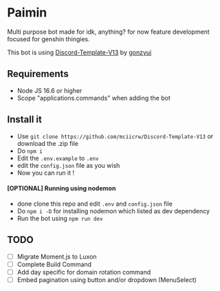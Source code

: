 # Paimin

Multi purpose bot made for idk, anything? for now feature development focused for genshin thingies.

This bot is using [Discord-Template-V13](https://github.com/gonzyui/Discord-Template-V13) by [gonzyui](https://github.com/gonzyui)

## Requirements

- Node JS 16.6 or higher
- Scope "applications.commands" when adding the bot

## Install it

- Use `git clone https://github.com/mciicrw/Discord-Template-V13` or download the .zip file
- Do `npm i`
- Edit the `.env.example` to `.env`
- edit the `config.json` file as you wish
- Now you can run it !

#### [OPTIONAL] Running using nodemon
- done clone this repo and edit `.env` and `config.json` file
- Do `npm i -D` for installing nodemon which listed as dev dependency
- Run the bot using `npm run dev`

## TODO
- [ ] Migrate Moment.js to Luxon
- [ ] Complete Build Command
- [ ] Add day specific for domain rotation command
- [ ] Embed pagination using button and/or dropdown (MenuSelect)